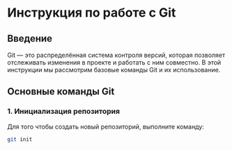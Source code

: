 # Инструкция по работе с Git

## Введение

Git — это распределённая система контроля версий, которая позволяет отслеживать изменения в проекте и работать с ним совместно. В этой инструкции мы рассмотрим базовые команды Git и их использование.

## Основные команды Git

### 1. Инициализация репозитория

Для того чтобы создать новый репозиторий, выполните команду:

```bash
git init
